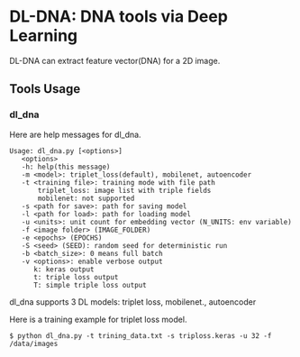 # DL-DNA: DNA tools via Deep Learning

DL-DNA can extract feature vector(DNA) for a 2D image.

## Tools Usage

### dl\_dna
Here are help messages for dl\_dna.
```
Usage: dl_dna.py [<options>]
   <options>
   -h: help(this message)
   -m <model>: triplet_loss(default), mobilenet, autoencoder
   -t <training file>: training mode with file path
       triplet_loss: image list with triple fields
       mobilenet: not supported
   -s <path for save>: path for saving model
   -l <path for load>: path for loading model
   -u <units>: unit count for embedding vector (N_UNITS: env variable)
   -f <image folder> (IMAGE_FOLDER)
   -e <epochs> (EPOCHS)
   -S <seed> (SEED): random seed for deterministic run
   -b <batch_size>: 0 means full batch
   -v <options>: enable verbose output
      k: keras output
      t: triple loss output
      T: simple triple loss output
```

dl\_dna supports 3 DL models: triplet loss, mobilenet., autoencoder

Here is a training example for triplet loss model.

```
$ python dl_dna.py -t trining_data.txt -s triploss.keras -u 32 -f /data/images
```
